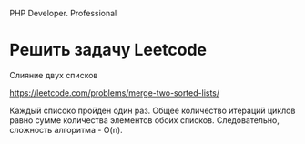 PHP Developer. Professional

# Решить задачу Leetcode

Слияние двух списков

https://leetcode.com/problems/merge-two-sorted-lists/

Каждый списоко пройден один раз. Общее количество итераций циклов равно сумме количества элементов обоих списков. Следовательно, сложность алгоритма - O(n).